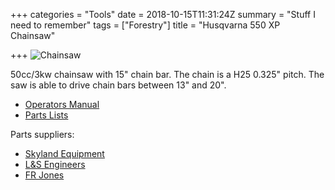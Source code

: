+++
categories = "Tools"
date = 2018-10-15T11:31:24Z
summary = "Stuff I need to remember"
tags = ["Forestry"]
title = "Husqvarna 550 XP Chainsaw"

+++
![Chainsaw](/uploads/images/husqvarna550xp.jpg "Husqvarna 550 xp")

50cc/3kw chainsaw with 15" chain bar. The chain is a H25 0.325" pitch. The saw is able to drive chain bars between 13" and 20".

* [Operators Manual](/uploads/operators-manual-550xp.pdf)
* [Parts Lists](/uploads/parts-diagram-550xp.pdf)

Parts suppliers:

* [Skyland Equipment](https://skylandequipment.com/)
* [L&S Engineers](https://www.lsengineers.co.uk/)
* [FR Jones](https://www.frjonesandson.co.uk/)